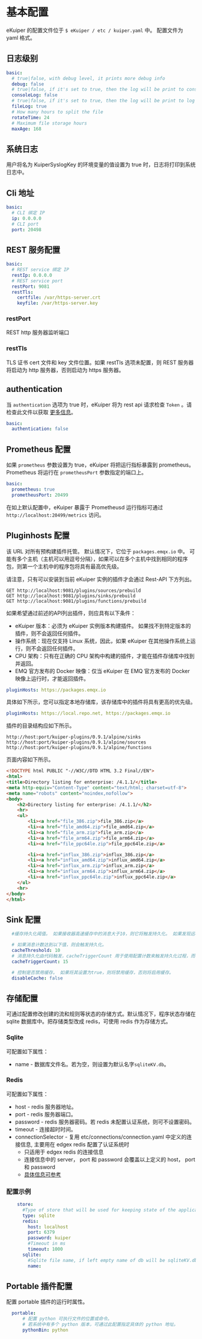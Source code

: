 # 基本配置
eKuiper 的配置文件位于 `$ eKuiper / etc / kuiper.yaml` 中。 配置文件为 yaml 格式。

## 日志级别

```yaml
basic:
  # true|false, with debug level, it prints more debug info
  debug: false
  # true|false, if it's set to true, then the log will be print to console
  consoleLog: false
  # true|false, if it's set to true, then the log will be print to log file
  fileLog: true
  # How many hours to split the file
  rotateTime: 24
  # Maximum file storage hours
  maxAge: 168
```
## 系统日志
用户将名为 KuiperSyslogKey 的环境变量的值设置为 true 时，日志将打印到系统日志中。
## Cli 地址
```yaml
basic:
  # CLI 绑定 IP
  ip: 0.0.0.0
  # CLI port
  port: 20498
```
## REST 服务配置

```yaml
basic:
  # REST service 绑定 IP
  restIp: 0.0.0.0
  # REST service port
  restPort: 9081
  restTls:
    certfile: /var/https-server.crt
    keyfile: /var/https-server.key
```

### restPort
REST http 服务器监听端口

### restTls
TLS 证书 cert 文件和 key 文件位置。如果 restTls 选项未配置，则 REST 服务器将启动为 http 服务器，否则启动为 https 服务器。

## authentication 
当 ``authentication`` 选项为 true 时，eKuiper 将为 rest api 请求检查 ``Token`` 。请检查此文件以获取 [更多信息](./authentication.md)。

```yaml
basic:
  authentication: false
```


## Prometheus 配置

如果 `prometheus` 参数设置为 true，eKuiper 将把运行指标暴露到 prometheus。Prometheus 将运行在 `prometheusPort` 参数指定的端口上。

```yaml
basic:
  prometheus: true
  prometheusPort: 20499
```
在如上默认配置中，eKuiper 暴露于 Prometheusd 运行指标可通过 `http://localhost:20499/metrics` 访问。

## Pluginhosts 配置

该 URL 对所有预构建插件托管。 默认情况下，它位于 `packages.emqx.io` 中。 可能有多个主机（主机可以用逗号分隔），如果可以在多个主机中找到相同的程序包，则第一个主机中的程序包将具有最高优先级。

请注意，只有可以安装到当前 eKuiper 实例的插件才会通过 Rest-API 下方列出。

```
GET http://localhost:9081/plugins/sources/prebuild
GET http://localhost:9081/plugins/sinks/prebuild
GET http://localhost:9081/plugins/functions/prebuild
```

如果希望通过前述的API列出插件，则应具有以下条件：

- eKuiper 版本：必须为 eKuiper 实例版本构建插件。 如果找不到特定版本的插件，则不会返回任何插件。
- 操作系统：现在仅支持 Linux 系统，因此，如果 eKuiper 在其他操作系统上运行，则不会返回任何插件。
- CPU 架构：只有在正确的 CPU 架构中构建的插件，才能在插件存储库中找到并返回。
- EMQ 官方发布的 Docker 映像：仅当 eKuiper 在 EMQ 官方发布的 Docker 映像上运行时，才能返回插件。

```yaml
pluginHosts: https://packages.emqx.io
```

具体如下所示，您可以指定本地存储库，该存储库中的插件将具有更高的优先级。

```yaml
pluginHosts: https://local.repo.net, https://packages.emqx.io
```

插件的目录结构应如下所示。

```
http://host:port/kuiper-plugins/0.9.1/alpine/sinks
http://host:port/kuiper-plugins/0.9.1/alpine/sources
http://host:port/kuiper-plugins/0.9.1/alpine/functions
```

页面内容如下所示。

```html
<!DOCTYPE html PUBLIC "-//W3C//DTD HTML 3.2 Final//EN">
<html>
<title>Directory listing for enterprise: /4.1.1/</title>
<meta http-equiv="Content-Type" content="text/html; charset=utf-8">
<meta name="robots" content="noindex,nofollow">
<body>
	<h2>Directory listing for enterprise: /4.1.1/</h2>
	<hr>
	<ul>
		<li><a href="file_386.zip">file_386.zip</a>
		<li><a href="file_amd64.zip">file_amd64.zip</a>
		<li><a href="file_arm.zip">file_arm.zip</a>
		<li><a href="file_arm64.zip">file_arm64.zip</a>
		<li><a href="file_ppc64le.zip">file_ppc64le.zip</a>

		<li><a href="influx_386.zip">influx_386.zip</a>
		<li><a href="influx_amd64.zip">influx_amd64.zip</a>
		<li><a href="influx_arm.zip">influx_arm.zip</a>
		<li><a href="influx_arm64.zip">influx_arm64.zip</a>
		<li><a href="influx_ppc64le.zip">influx_ppc64le.zip</a>
	</ul>
	<hr>
</body>
</html>
```



## Sink 配置

```yaml
  #缓存持久化阈值。 如果接收器高速缓存中的消息大于10，则它将触发持久化。 如果发现远程系统响应速度慢或接收器吞吐量很小，则建议增加2种以下配置，此时需要更多内存。

  # 如果消息计数达到以下值，则会触发持久化。
  cacheThreshold: 10
  # 消息持久化由代码触发，cacheTriggerCount 用于使用配置计数来触发持久化过程，而不管消息号是否达到cacheThreshold。 这是为了防止由于缓存永远不会超过阈值而无法保存数据。
  cacheTriggerCount: 15

  # 控制是否禁用缓存。 如果将其设置为true，则将禁用缓存，否则将启用缓存。
  disableCache: false
```

## 存储配置

可通过配置修改创建的流和规则等状态的存储方式。默认情况下，程序状态存储在 sqlite 数据库中。把存储类型改成 redis，可使用 redis 作为存储方式。

### Sqlite

可配置如下属性：
* name - 数据库文件名。若为空，则设置为默认名字`sqliteKV.db`。

### Redis

可配置如下属性：
* host     - redis 服务器地址。
* port     - redis 服务器端口。
* password - redis 服务器密码。若 redis 未配置认证系统，则可不设置密码。
* timeout  - 连接超时时间。
* connectionSelector - 复用 etc/connections/connection.yaml 中定义的连接信息, 主要用在 edgex redis 配置了认证系统时
    * 只适用于 edgex redis 的连接信息 
    * 连接信息中的 server， port 和 password 会覆盖以上定义的 host， port 和 password
    * [具体信息可参考](../rules/sources/edgex.md#connectionselector)


### 配置示例

```yaml
    store:
      #Type of store that will be used for keeping state of the application
      type: sqlite
      redis:
        host: localhost
        port: 6379
        password: kuiper
        #Timeout in ms
        timeout: 1000
      sqlite:
        #Sqlite file name, if left empty name of db will be sqliteKV.db
        name:
```

## Portable 插件配置

配置 portable 插件的运行时属性。

```yaml
  portable:
      # 配置 python 可执行文件的位置或命令。
      # 若系统中有多个 python 版本，可通过此配置指定具体的 python 地址。
      pythonBin: python
```